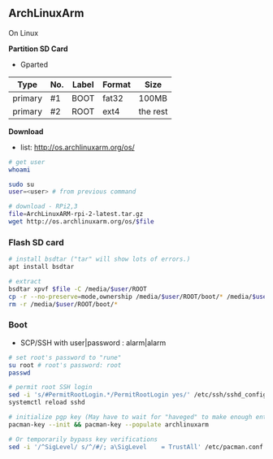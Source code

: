 ArchLinuxArm
---

On Linux

**Partition SD Card**
- Gparted

| Type    | No. | Label | Format | Size     |
|---------|-----|-------|--------|----------|
| primary | #1  | BOOT  | fat32  | 100MB    |
| primary | #2  | ROOT  | ext4   | the rest |

**Download**
- list: http://os.archlinuxarm.org/os/
```sh
# get user
whoami

sudo su
user=<user> # from previous command

# download - RPi2,3
file=ArchLinuxARM-rpi-2-latest.tar.gz
wget http://os.archlinuxarm.org/os/$file
```

### Flash SD card
```sh
# install bsdtar ("tar" will show lots of errors.)
apt install bsdtar

# extract
bsdtar xpvf $file -C /media/$user/ROOT
cp -r --no-preserve=mode,ownership /media/$user/ROOT/boot/* /media/$user/BOOT
rm -r /media/$user/ROOT/boot/*
```

### Boot
- SCP/SSH with user|password : alarm|alarm
```sh
# set root's password to "rune"
su root # root's password: root
passwd

# permit root SSH login
sed -i 's/#PermitRootLogin.*/PermitRootLogin yes/' /etc/ssh/sshd_config
systemctl reload sshd

# initialize pgp key (May have to wait for "haveged" to make enough entropy.)
pacman-key --init && pacman-key --populate archlinuxarm

# Or temporarily bypass key verifications
sed -i '/^SigLevel/ s/^/#/; a\SigLevel    = TrustAll' /etc/pacman.conf
```
